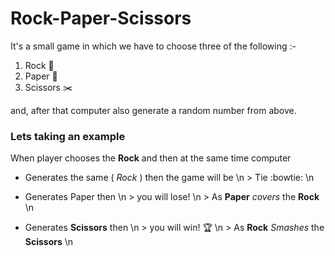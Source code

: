 # Rock-Paper-Scissors
It's a small game in which we have to choose three of the following :-
1. Rock 🥌
2. Paper 📰
3. Scissors ✂️


and, after that computer also generate a random number from above.


### Lets taking an example
When player chooses the **Rock** and then at the same time computer 
   * Generates the same ( *Rock* ) then the game will be \n
          > Tie :bowtie: \n


   * Generates Paper then \n
          > you will lose! \n
             > As **Paper** *covers* the **Rock** \n



   * Generates **Scissors** then \n
          > you will win! 🏆 \n
             > As **Rock** *Smashes* the **Scissors** \n
